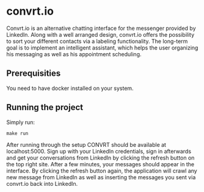 # convrt.io

Convrt.io is an alternative chatting interface for the messenger provided by LinkedIn. Along with a well arranged design, convrt.io offers the possibility to sort your different contacts via a labeling functionality. The long-term goal is to implement an intelligent assistant, which helps the user organizing his messaging as well as his appointment scheduling.

## Prerequisities

You need to have docker installed on your system.

## Running the project

Simply run:

`make run`

After running through the setup CONVRT should be available at localhost:5000. Sign up with your LinkedIn credentials,
sign in afterwards and get your conversations from LinkedIn by clicking the refresh button on the top right site. After a few minutes, your messages should appear in the interface. By clicking the refresh button again, the application will crawl any new message from LinkedIn as well as inserting the messages you sent via convrt.io back into LinkedIn.
